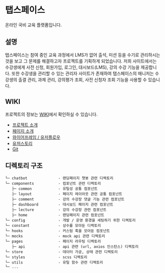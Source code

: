 # 탭스페이스
온라인 국비 교육 플랫폼입니다.

## 설명
탭스페이스는 참여 중인 교육 과정에서 LMS가 없어 출석, 미션 등을 수기로 관리하시는 것을 보고 그 문제를 해결하고자 프로젝트를 기획하게 되었습니다. 저희 사이트에서는 수강생에게 사전 신청, 회원가입, 로그인, 대시보드(LMS), 강의 수강 기능을 제공합니다. 또한 수강생을 관리할 수 있는 관리자 사이트가 존재하여 탭스페이스의 매니저는 수강생의 출결 관리, 과제 관리, 강의평가 조회, 사전 신청자 조회 기능을 사용할 수 있습니다.

## WIKI
프로젝트의 정보는 [WIKI](https://github.com/TEAM-TAB-SPACE/tabspace-front/wiki)에서 확인하실 수 있습니다.
- [프로젝트 소개](https://github.com/TEAM-TAB-SPACE/tabspace-front/wiki/%ED%94%84%EB%A1%9C%EC%A0%9D%ED%8A%B8-%EC%86%8C%EA%B0%9C)
- [페이지 소개](https://github.com/TEAM-TAB-SPACE/tabspace-front/wiki/%ED%8E%98%EC%9D%B4%EC%A7%80-%EC%86%8C%EA%B0%9C)
- [와이어프레임 / 유저플로우](https://github.com/TEAM-TAB-SPACE/tabspace-front/wiki/%EC%99%80%EC%9D%B4%EC%96%B4%ED%94%84%EB%A0%88%EC%9E%84----%EC%9C%A0%EC%A0%80%ED%94%8C%EB%A1%9C%EC%9A%B0)
- [유저스토리](https://github.com/TEAM-TAB-SPACE/tabspace-front/wiki/%EC%9C%A0%EC%A0%80%EC%8A%A4%ED%86%A0%EB%A6%AC)
- [Git](https://github.com/TEAM-TAB-SPACE/tabspace-front/wiki/Git)

## 디렉토리 구조
```
└─ chatbot              - 랜딩페이지 챗봇 관련 디렉토리
└─ components           - 컴포넌트 관련 디렉토리
   ├─ common            - 유틸성 공통 컴포넌트
   ├─ layout            - 페이지 레이아웃 관련 공통 컴포넌트
   ├─ comment           - 강의 수강장 댓글 기능 관련 컴포넌트
   ├─ dashboard         - 대시보드 페이지 관련 컴포넌트
   ├─ lecture           - 강의 수강장 관련 컴포넌트
   ├─ home              - 랜딩페이지 관련 컴포넌트
└─ config               - 개발 / 운영 환경을 세팅하기 위한 디렉토리
└─ constant             - 상수를 모아둔 디렉토리
└─ hooks                - 커스텀 훅을 모아둔 컴포넌트
└─ mocks                - mock api 관련 디렉토리
└─ pages                - 페이지 라우팅 디렉토리
   ├─ api               - api 관련 (url, axios 인스턴스) 디렉토리
└─ store                - 데이터 가공, 상태 관련 디렉토리
└─ styles               - scss 디렉토리
└─ utils                - 유틸 함수 관련 디렉토리
└─ ...
```